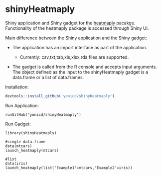 # shinyHeatmaply

Shiny application and Shiny gadget for the [heatmaply](https://github.com/talgalili/heatmaply) pacakge. Functionality of the heatmaply package is accessed through Shiny UI. 

Main difference between the Shiny application and the Shiny gadget:

  - The application has an import interface as part of the application.
    - Currently: csv,txt,tab,xls,xlsx,rda files are supported.

  - The gadget is called from the R console and accepts input arguments. The object defined as the input to the shinyHeatmaply gadget is a data.frame or a list of data.frames.

Installation:

```r
devtools::install_github('yonicd/shinyHeatmaply')
```

Run Application:

```
runGitHub("yonicd/shinyHeatmaply")
```


Run Gadget:

```
library(shinyHeatmaply)

#single data.frame
data(mtcars)
launch_heatmaply(mtcars)

#list
data(iris)
launch_heatmaply(list('Example1'=mtcars,'Example2'=iris))
```


